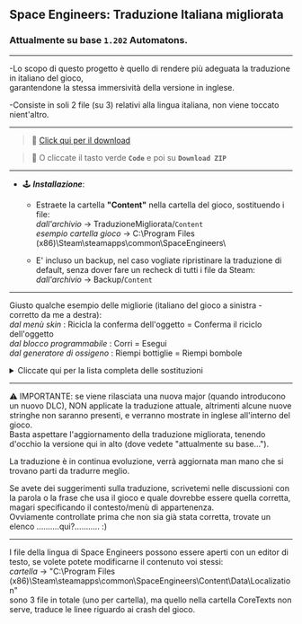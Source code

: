 ## Space Engineers: Traduzione Italiana migliorata
### Attualmente su base `1.202` Automatons.

---
-Lo scopo di questo progetto è quello di rendere più adeguata la traduzione in italiano del gioco,  
 garantendone la stessa immersività della versione in inglese.  

-Consiste in soli 2 file (su 3) relativi alla lingua italiana, non viene toccato nient'altro.  

---
>💾 [Click qui per il download](https://github.com/Lamer87/Space_Engineers_DLC_unlocker/archive/refs/heads/main.zip)

>💾 O cliccate il tasto verde **`Code`** e poi su **`Download ZIP`**

---
- 🕹️ ***Installazione***:  

  - Estraete la cartella **"Content"** nella cartella del gioco, sostituendo i file:  
*dall'archivio* -> TraduzioneMigliorata/`Content`  
*esempio cartella gioco* -> C:\Program Files (x86)\Steam\steamapps\common\SpaceEngineers\  

  - E' incluso un backup, nel caso vogliate ripristinare la traduzione di default, senza dover fare un recheck di tutti i file da Steam:  
*dall'archivio* -> Backup/`Content`  

---

Giusto qualche esempio delle migliorie (italiano del gioco a sinistra - corretto da me a destra):  
*dal menù skin* : Ricicla la conferma dell'oggetto = Conferma il riciclo dell'oggetto  
*dal blocco programmabile* : Corri = Esegui  
*dal generatore di ossigeno* : Riempi bottiglie = Riempi bombole  

<details><summary>Cliccate qui per la lista completa delle sostituzioni</summary><p>

```
asd
```

</p></details>

---

⚠️ IMPORTANTE: se viene rilasciata una nuova major (quando introducono un nuovo DLC), NON applicate la traduzione attuale, altrimenti alcune nuove stringhe non saranno presenti, e verranno mostrate in inglese all'interno del gioco.  
Basta aspettare l'aggiornamento della traduzione migliorata, tenendo d'occhio la versione qui in alto (dove vedete "attualmente su base...").  

La traduzione è in continua evoluzione, verrà aggiornata man mano che si trovano parti da tradurre meglio.  

Se avete dei suggerimenti sulla traduzione, scrivetemi nelle discussioni con la parola o la frase che usa il gioco e quale dovrebbe essere quella corretta, magari specificando il contesto/menù di appartenenza.  
Ovviamente controllate prima che non sia già stata corretta, trovate un elenco ..........qui?........... :)  

---

I file della lingua di Space Engineers possono essere aperti con un editor di testo, se volete potete modificarne il contenuto voi stessi:  
*cartella* -> "C:\Program Files (x86)\Steam\steamapps\common\SpaceEngineers\Content\Data\Localization"  
sono 3 file in totale (uno per cartella), ma quello nella cartella CoreTexts non serve, traduce le linee riguardo ai crash del gioco.
